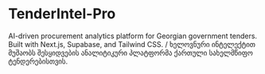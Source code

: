 # TenderIntel-Pro
AI-driven procurement analytics platform for Georgian government tenders. Built with Next.js, Supabase, and Tailwind CSS. / ხელოვნური ინტელექტით მუშაობს შესყიდვების ანალიტიკური პლატფორმა ქართული სახელმწიფო ტენდერებისთვის.
